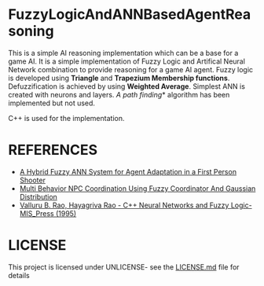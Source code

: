 # FuzzyLogicAndANNBasedAgentReasoning

This is a simple AI reasoning implementation which can be a base for a game AI. It is a simple implementation of Fuzzy Logic and Artifical Neural Network combination to provide reasoning for a game AI agent. Fuzzy logic is developed using **Triangle** and **Trapezium Membership functions**. Defuzzification is achieved by using **Weighted Average**. Simplest ANN is created with neurons and layers. **A* path finding** algorithm has been implemented but not used. 

C++ is used for the implementation.

# REFERENCES

* [A Hybrid Fuzzy ANN System for Agent Adaptation in a First Person Shooter](https://www.hindawi.com/journals/ijcgt/2008/432365/) 
* [Multi Behavior NPC Coordination Using Fuzzy Coordinator And Gaussian Distribution](https://www.semanticscholar.org/paper/Multi-behavior-NPC-coordination-using-fuzzy-and-Akbar-Praponco/b3e98e6d75a5c2f186940b652c091e108e1bbc12)
* [Valluru B. Rao, Hayagriva Rao - C++ Neural Networks and Fuzzy Logic-MIS_Press (1995)](http://www.ece.ubc.ca/~msucu/documents/programming/C++%20neural%20networks%20and%20fuzzy%20logic.pdf)

# LICENSE

This project is licensed under UNLICENSE- see the [LICENSE.md](LICENSE.md) file for details

